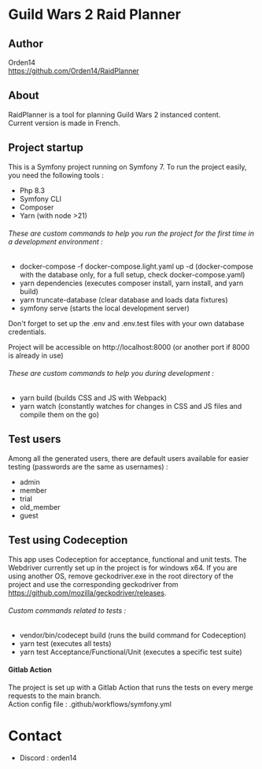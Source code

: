 # Guild Wars 2 Raid Planner

## Author
Orden14  
https://github.com/Orden14/RaidPlanner

## About
RaidPlanner is a tool for planning Guild Wars 2 instanced content.  
Current version is made in French.

## Project startup
This is a Symfony project running on Symfony 7. To run the project easily, you need the following tools :
- Php 8.3
- Symfony CLI
- Composer
- Yarn (with node >21)

###### These are custom commands to help you run the project for the first time in a development environment :
- docker-compose -f docker-compose.light.yaml up -d (docker-compose with the database only, for a full setup, check docker-compose.yaml)
- yarn dependencies (executes composer install, yarn install, and yarn build)
- yarn truncate-database (clear database and loads data fixtures)
- symfony serve (starts the local development server)

Don't forget to set up the .env and .env.test files with your own database credentials.

Project will be accessible on http://localhost:8000  (or another port if 8000 is already in use)

###### These are custom commands to help you during development :
- yarn build (builds CSS and JS with Webpack)
- yarn watch (constantly watches for changes in CSS and JS files and compile them on the go)

## Test users
Among all the generated users, there are default users available for easier testing (passwords are the same as usernames) :
- admin
- member
- trial
- old_member
- guest

## Test using Codeception
This app uses Codeception for acceptance, functional and unit tests.
The Webdriver currently set up in the project is for windows x64. If you are using another OS, remove geckodriver.exe in the root directory of the project and use the corresponding geckodriver from https://github.com/mozilla/geckodriver/releases.

###### Custom commands related to tests :
- vendor/bin/codecept build (runs the build command for Codeception)
- yarn test (executes all tests)
- yarn test Acceptance/Functional/Unit (executes a specific test suite)

#### Gitlab Action
The project is set up with a Gitlab Action that runs the tests on every merge requests to the main branch.  
Action config file : .github/workflows/symfony.yml

# Contact
* Discord : orden14
